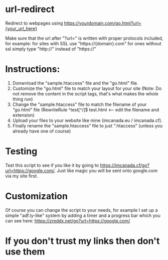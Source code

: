 # url-redirect
Redirect to webpages using https://yourdomain.com/go.html?url={your_url_here}

Make sure that the url after "?url=" is written with proper protocols included, for example: for sites with SSL use "https://{domain}.com" for ones without ssl simply type "http://" instead of "https://"

# Instructions:
1. Donwnload the "sample.htaccess" file and the "go.html" file.
2. Customize the "go.html" file to match your layout for your site (Note: Do not remove the content in the script tags, that's what makes the whole thing run)
3. Change the "sample.htaccess" file to match the filename of your "go.html" file (RewriteRule ^test[^/]$ test.html <-- edit the filename and extension)
4. Upload your files to your website like mine (imcanada.eu / imcanada.cf).
5. Finally rename the "sample.htaccess" file to just ".htaccess" (unless you already have one of course)

# Testing
Test this script to see if you like it by going to https://imcanada.cf/go?url=https://google.com/. Just like magic you will be sent onto google.com via my site first.

# Customization
Of course you can change the script to your needs, for example I set up a simple "adf.ly-like" system by adding a timer and a progress bar which you can see here: https://zreddx.net/go?url=https://google.com/

# If you don't trust my links then don't use them
